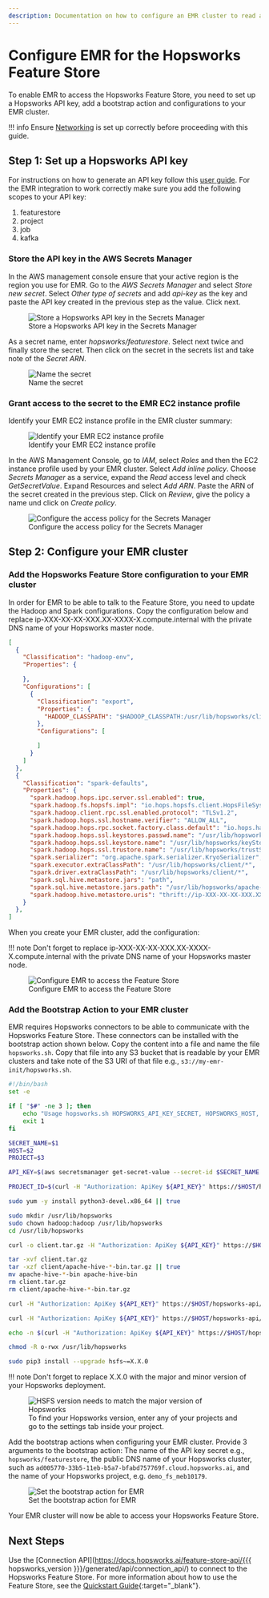 ```yaml
---
description: Documentation on how to configure an EMR cluster to read and write features from the Hopsworks Feature Store
---
```

# Configure EMR for the Hopsworks Feature Store
To enable EMR to access the Hopsworks Feature Store, you need to set up a Hopsworks API key, add a bootstrap action and configurations to your EMR cluster.

!!! info
    Ensure [Networking](networking.md) is set up correctly before proceeding with this guide.

## Step 1: Set up a Hopsworks API key

For instructions on how to generate an API key follow this [user guide](../../projects/api_key/create_api_key.md). For the EMR integration to work correctly make sure you add the following scopes to your API key:

  1. featurestore
  2. project
  3. job
  4. kafka

### Store the API key in the AWS Secrets Manager

In the AWS management console ensure that your active region is the region you use for EMR.
Go to the *AWS Secrets Manager* and select *Store new secret*. Select *Other type of secrets* and add *api-key*
as the key and paste the API key created in the previous step as the value. Click next.

<p align="center">
  <figure>
    <img src="../../../../assets/images/guides/integrations/databricks/aws/databricks_secrets_manager_step_1.png" alt="Store a Hopsworks API key in the Secrets Manager">
    <figcaption>Store a Hopsworks API key in the Secrets Manager</figcaption>
  </figure>
</p>

As a secret name, enter *hopsworks/featurestore*. Select next twice and finally store the secret.
Then click on the secret in the secrets list and take note of the *Secret ARN*.

<p align="center">
  <figure>
    <img src="../../../../assets/images/guides/integrations/emr/secrets_manager.png" alt="Name the secret">
    <figcaption>Name the secret</figcaption>
  </figure>
</p>

### Grant access to the secret to the EMR EC2 instance profile

Identify your EMR EC2 instance profile in the EMR cluster summary:
<p align="center">
  <figure>
    <img src="../../../../assets/images/guides/integrations/emr/emr_instance_profile.png" alt="Identify your EMR EC2 instance profile">
    <figcaption>Identify your EMR EC2 instance profile</figcaption>
  </figure>
</p>


In the AWS Management Console, go to *IAM*, select *Roles* and then the EC2 instance profile used by your EMR cluster.
Select *Add inline policy*. Choose *Secrets Manager* as a service, expand the *Read* access level and check *GetSecretValue*.
Expand Resources and select *Add ARN*. Paste the ARN of the secret created in the previous step.
Click on *Review*, give the policy a name und click on *Create policy*.

<p align="center">
  <figure>
    <img src="../../../../assets/images/guides/integrations/emr/emr_policy.png" alt="Configure the access policy for the Secrets Manager">
    <figcaption>Configure the access policy for the Secrets Manager</figcaption>
  </figure>
</p>

## Step 2: Configure your EMR cluster

### Add the Hopsworks Feature Store configuration to your EMR cluster
In order for EMR to be able to talk to the Feature Store, you need to update the Hadoop and Spark configurations.
Copy the configuration below and replace ip-XXX-XX-XX-XXX.XX-XXXX-X.compute.internal with the private DNS name of your Hopsworks master node.

```json
[
  {
    "Classification": "hadoop-env",
    "Properties": {

    },
    "Configurations": [
      {
        "Classification": "export",
        "Properties": {
          "HADOOP_CLASSPATH": "$HADOOP_CLASSPATH:/usr/lib/hopsworks/client/*"
        },
        "Configurations": [

        ]
      }
    ]
  },
  {
    "Classification": "spark-defaults",
    "Properties": {
      "spark.hadoop.hops.ipc.server.ssl.enabled": true,
      "spark.hadoop.fs.hopsfs.impl": "io.hops.hopsfs.client.HopsFileSystem",
      "spark.hadoop.client.rpc.ssl.enabled.protocol": "TLSv1.2",
      "spark.hadoop.hops.ssl.hostname.verifier": "ALLOW_ALL",
      "spark.hadoop.hops.rpc.socket.factory.class.default": "io.hops.hadoop.shaded.org.apache.hadoop.net.HopsSSLSocketFactory",
      "spark.hadoop.hops.ssl.keystores.passwd.name": "/usr/lib/hopsworks/material_passwd",
      "spark.hadoop.hops.ssl.keystore.name": "/usr/lib/hopsworks/keyStore.jks",
      "spark.hadoop.hops.ssl.trustore.name": "/usr/lib/hopsworks/trustStore.jks",
      "spark.serializer": "org.apache.spark.serializer.KryoSerializer",
      "spark.executor.extraClassPath": "/usr/lib/hopsworks/client/*",
      "spark.driver.extraClassPath": "/usr/lib/hopsworks/client/*",
      "spark.sql.hive.metastore.jars": "path",
      "spark.sql.hive.metastore.jars.path": "/usr/lib/hopsworks/apache-hive-bin/lib/*",
      "spark.hadoop.hive.metastore.uris": "thrift://ip-XXX-XX-XX-XXX.XX-XXXX-X.compute.internal:9083"
    }
  },
]
```

When you create your EMR cluster, add the configuration:

!!! note
    Don't forget to replace ip-XXX-XX-XX-XXX.XX-XXXX-X.compute.internal with the private DNS name of your Hopsworks master node.

<p align="center">
  <figure>
    <img src="../../../../assets/images/guides/integrations//emr/emr_config.png" alt="Configure EMR to access the Feature Store">
    <figcaption>Configure EMR to access the Feature Store</figcaption>
  </figure>
</p>

### Add the Bootstrap Action to your EMR cluster

EMR requires Hopsworks connectors to be able to communicate with the Hopsworks Feature Store. These connectors can be installed with the
bootstrap action shown below. Copy the content into a file and name the file `hopsworks.sh`. Copy that file into any S3 bucket that
is readable by your EMR clusters and take note of the S3 URI of that file e.g., `s3://my-emr-init/hopsworks.sh`.

```bash
#!/bin/bash
set -e

if [ "$#" -ne 3 ]; then
    echo "Usage hopsworks.sh HOPSWORKS_API_KEY_SECRET, HOPSWORKS_HOST, PROJECT_NAME"
    exit 1
fi

SECRET_NAME=$1
HOST=$2
PROJECT=$3

API_KEY=$(aws secretsmanager get-secret-value --secret-id $SECRET_NAME | jq -r .SecretString | jq -r '.["api-key"]')

PROJECT_ID=$(curl -H "Authorization: ApiKey ${API_KEY}" https://$HOST/hopsworks-api/api/project/getProjectInfo/$PROJECT | jq -r .projectId)

sudo yum -y install python3-devel.x86_64 || true

sudo mkdir /usr/lib/hopsworks
sudo chown hadoop:hadoop /usr/lib/hopsworks
cd /usr/lib/hopsworks

curl -o client.tar.gz -H "Authorization: ApiKey ${API_KEY}" https://$HOST/hopsworks-api/api/project/$PROJECT_ID/client

tar -xvf client.tar.gz
tar -xzf client/apache-hive-*-bin.tar.gz || true
mv apache-hive-*-bin apache-hive-bin
rm client.tar.gz
rm client/apache-hive-*-bin.tar.gz

curl -H "Authorization: ApiKey ${API_KEY}" https://$HOST/hopsworks-api/api/project/$PROJECT_ID/credentials | jq -r .kStore | base64 -d > keyStore.jks

curl -H "Authorization: ApiKey ${API_KEY}" https://$HOST/hopsworks-api/api/project/$PROJECT_ID/credentials | jq -r .tStore | base64 -d > trustStore.jks

echo -n $(curl -H "Authorization: ApiKey ${API_KEY}" https://$HOST/hopsworks-api/api/project/$PROJECT_ID/credentials | jq -r .password) > material_passwd

chmod -R o-rwx /usr/lib/hopsworks

sudo pip3 install --upgrade hsfs~=X.X.0
```
!!! note
    Don't forget to replace X.X.0 with the major and minor version of your Hopsworks deployment.

<p align="center">
    <figure>
      <img src="../../../../assets/images/guides/integrations/hopsworks-version.png" alt="HSFS version needs to match the major version of Hopsworks">
      <figcaption>To find your Hopsworks version, enter any of your projects and go to the settings tab inside your project.</figcaption>
    </figure>
</p>

Add the bootstrap actions when configuring your EMR cluster. Provide 3 arguments to the bootstrap action: The name of the API key secret e.g., `hopsworks/featurestore`,
the public DNS name of your Hopsworks cluster, such as `ad005770-33b5-11eb-b5a7-bfabd757769f.cloud.hopsworks.ai`, and the name of your Hopsworks project, e.g. `demo_fs_meb10179`.

<p align="center">
  <figure>
    <img src="../../../../assets/images/guides/integrations/emr/emr_bootstrap_action.png" alt="Set the bootstrap action for EMR">
    <figcaption>Set the bootstrap action for EMR</figcaption>
  </figure>
</p>

Your EMR cluster will now be able to access your Hopsworks Feature Store.

## Next Steps

Use the [Connection API](https://docs.hopsworks.ai/feature-store-api/{{{ hopsworks_version }}}/generated/api/connection_api/) to connect to the Hopsworks Feature Store. For more information about how to use the Feature Store, see the [Quickstart Guide](https://colab.research.google.com/github/logicalclocks/hopsworks-tutorials/blob/master/quickstart.ipynb){:target="_blank"}.
